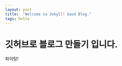 ```yaml
---
layout: post
title:  "Welcome to Jekyll! Good Blog."
tags: hello
---
```


# 깃허브로 블로그 만들기 입니다.

화이팅!
